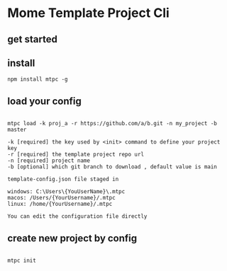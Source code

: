 # Mome Template Project Cli

## get started

## install
```
npm install mtpc -g

```

## load your config
```

mtpc load -k proj_a -r https://github.com/a/b.git -n my_project -b master

-k [required] the key used by <init> command to define your project key
-r [required] the template project repo url
-n [required] project name
-b [optional] which git branch to download , default value is main

template-config.json file staged in

windows: C:\Users\{YouUserName}\.mtpc
macos: /Users/{YourUsername}/.mtpc
linux: /home/{YourUsername}/.mtpc

You can edit the configuration file directly

```

## create new project by config
```

mtpc init


```

